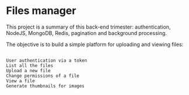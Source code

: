 # Files manager  

This project is a summary of this back-end trimester: authentication, NodeJS, MongoDB, Redis, pagination and background processing.

The objective is to build a simple platform for uploading and viewing files:
##
    User authentication via a token
    List all the files
    Upload a new file
    Change permissions of a file
    View a file
    Generate thumbnails for images
##
